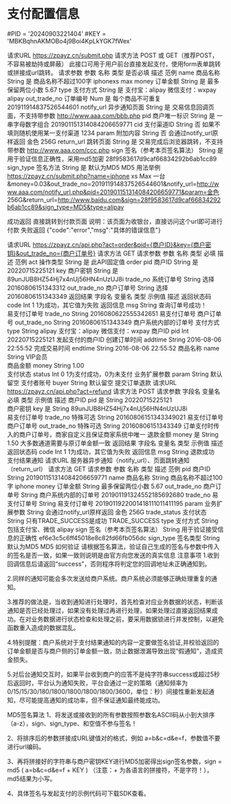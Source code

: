 # 支付配置信息
#PID = '20240903221404'
#KEY = 'MBKBqhnAKMOBo4j9Boi4KpLkYGK7fWex'

请求URL
https://zpayz.cn/submit.php
请求方法
POST 或 GET（推荐POST，不容易被劫持或屏蔽）
此接口可用于用户前台直接发起支付，使用form表单跳转或拼接成url跳转。
请求参数
参数	名称	类型	是否必填	描述	范例
name	商品名称	String	是	商品名称不超过100字	iphonexs max
money	订单金额	String	是	最多保留两位小数	5.67
type	支付方式	String	是	支付宝：alipay 微信支付：wxpay	alipay
out_trade_no	订单编号	Num	是	每个商品不可重复	201911914837526544601
notify_url	异步通知页面	String	是	交易信息回调页面，不支持带参数	http://www.aaa.com/bbb.php
pid	商户唯一标识	String	是	一串字母数字组合	201901151314084206659771
cid	支付渠道ID	String	否	如果不填则随机使用某一支付渠道	1234
param	附加内容	String	否	会通过notify_url原样返回	金色 256G
return_url	跳转页面	String	是	交易完成后浏览器跳转，不支持带参数	http://www.aaa.com/ccc.php
sign	签名（参考本页签名算法）	String	是	用于验证信息正确性，采用md5加密	28f9583617d9caf66834292b6ab1cc89
sign_type	签名方法	String	是	默认为MD5	MD5
用法举例
https://zpayz.cn/submit.php?name=iphone xs Max 一台&money=0.03&out_trade_no=201911914837526544601&notify_url=http://www.aaa.com/notify_url.php&pid=201901151314084206659771&param=金色 256G&return_url=http://www.baidu.com&sign=28f9583617d9caf66834292b6ab1cc89&sign_type=MD5&type=alipay

成功返回
直接跳转到付款页面
说明：该页面为收银台，直接访问这个url即可进行付款
失败返回
{"code":"error","msg":"具体的错误信息"}

请求URL
https://zpayz.cn/api.php?act=order&pid={商户ID}&key={商户密钥}&out_trade_no={商户订单号}
请求方法
GET
请求参数
参数	名称	类型	必填	描述	范例
act	操作类型	String	是	此API固定值	order
pid	商户ID	String	是		20220715225121
key	商户密钥	String	是		89unJUB8HZ54Hj7x4nUj56HN4nUzUJ8i
trade_no	系统订单号	String	选择		20160806151343312
out_trade_no	商户订单号	String	选择		20160806151343349
返回结果
字段名	变量名	类型	示例值	描述
返回状态码	code	Int	1	1为成功，其它值为失败
返回信息	msg	String	查询订单号成功！	
易支付订单号	trade_no	String	2016080622555342651	易支付订单号
商户订单号	out_trade_no	String	20160806151343349	商户系统内部的订单号
支付方式	type	String	alipay	支付宝：alipay 微信支付：wxpay
商户ID	pid	Int	20220715225121	发起支付的商户ID
创建订单时间	addtime	String	2016-08-06 22:55:52	
完成交易时间	endtime	String	2016-08-06 22:55:52	
商品名称	name	String	VIP会员	
商品金额	money	String	1.00	
支付状态	status	Int	0	1为支付成功，0为未支付
业务扩展参数	param	String		默认留空
支付者账号	buyer	String		默认留空
提交订单退款
请求URL
https://zpayz.cn/api.php?act=refund
请求方法
POST
请求参数
字段名	变量名	必填	类型	示例值	描述
商户ID	pid	是	String	20220715225121	
商户密钥	key	是	String	89unJUB8HZ54Hj7x4nUj56HN4nUzUJ8i	
易支付订单号	trade_no	特殊可选	String	20160806151343349021	易支付订单号
商户订单号	out_trade_no	特殊可选	String	20160806151343349	订单支付时传入的商户订单号，商家自定义且保证商家系统中唯一
退款金额	money	是	String	1.50	大多数通道需要与原订单金额一致
返回结果
字段名	变量名	类型	示例值	描述
返回状态码	code	Int	1	1为成功，其它值为失败
返回信息	msg	String	退款成功	
支付结果通知
请求URL
服务器异步通知（notify_url）、页面跳转通知（return_url）
请求方法
GET
请求参数
参数	名称	类型	描述	范例
pid	商户ID	String		201901151314084206659771
name	商品名称	String	商品名称不超过100字	iphone
money	订单金额	String	最多保留两位小数	5.67
out_trade_no	商户订单号	String	商户系统内部的订单号	201901191324552185692680
trade_no	易支付订单号	String	易支付订单号	2019011922001418111011411195
param	业务扩展参数	String	会通过notify_url原样返回	金色 256G
trade_status	支付状态	String	只有TRADE_SUCCESS是成功	TRADE_SUCCESS
type	支付方式	String	包括支付宝、微信	alipay
sign	签名（参考本页签名算法）	String	用于验证接受信息的正确性	ef6e3c5c6ff45018e8c82fd66fb056dc
sign_type	签名类型	String	默认为MD5	MD5
如何验证
请根据签名算法，验证自己生成的签名与参数中传入的签名是否一致，如果一致则说明是由官方向您发送的真实信息
注意事项
1.收到回调信息后请返回“success”，否则程序将判定您的回调地址未正确通知到。

2.同样的通知可能会多次发送给商户系统。商户系统必须能够正确处理重复的通知。

3.推荐的做法是，当收到通知进行处理时，首先检查对应业务数据的状态，判断该通知是否已经处理过，如果没有处理过再进行处理，如果处理过直接返回结果成功。在对业务数据进行状态检查和处理之前，要采用数据锁进行并发控制，以避免函数重入造成的数据混乱。

4.特别提醒：商户系统对于支付结果通知的内容一定要做签名验证,并校验返回的订单金额是否与商户侧的订单金额一致，防止数据泄漏导致出现“假通知”，造成资金损失。

5.对后台通知交互时，如果平台收到商户的应答不是纯字符串success或超过5秒后返回时，平台认为通知失败，平台会通过一定的策略（通知频率为0/15/15/30/180/1800/1800/1800/1800/3600，单位：秒）间接性重新发起通知，尽可能提高通知的成功率，但不保证通知最终能成功。

MD5签名算法
1、将发送或接收到的所有参数按照参数名ASCII码从小到大排序（a-z），sign、sign_type、和空值不参与签名！

2、将排序后的参数拼接成URL键值对的格式，例如 a=b&c=d&e=f，参数值不要进行url编码。

3、再将拼接好的字符串与商户密钥KEY进行MD5加密得出sign签名参数，sign = md5 ( a=b&c=d&e=f + KEY ) （注意：+ 为各语言的拼接符，不是字符！），md5结果为小写。

4、具体签名与发起支付的示例代码可下载SDK查看。